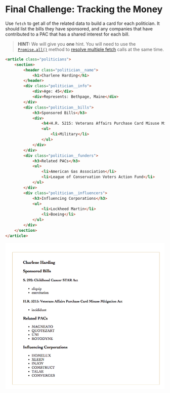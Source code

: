 # Final Challenge: Tracking the Money

Use `fetch` to get all of the related data to build a card for each politician. It should list the bills they have sponsored, and any companies that have contributed to a PAC that has a shared interest for each bill.

> **HINT:** We will give you **one** hint. You will need to use the [`Promise.all()`](https://attacomsian.com/blog/promise-all-javascript) method to [resolve multiple fetch](https://appdividend.com/2019/01/03/javascript-promise-all-example-promise-all-tutorial/) calls at the same time.

```html
<article class="politicians">
    <section>
        <header class="politician__name">
            <h1>Charlene Harding</h1>
        </header>
        <div class="politician__info">
            <div>Age: 45</div>
            <div>Represents: Bethpage, Maine</div>
        </div>
        <div class="politician__bills">
            <h3>Sponsored Bills</h3>
            <div>
                <h4>H.R. 5215: Veterans Affairs Purchase Card Misuse Mitigation Act</h4>
                <ul>
                    <li>Military</li>
                </ul>
            </div>
        </div>
        <div class="politician__funders">
            <h3>Related PACs</h3>
            <ul>
                <li>American Gas Association</li>
                <li>League of Conservation Voters Action Fund</li>
            </ul>
        </div>
        <div class="politician__influencers">
            <h3>Influencing Corporations</h3>
            <ul>
                <li>Lockheed Martin</li>
                <li>Boeing</li>
            </ul>
        </div>
    </section>
</article>
```

![animation of some rendered politicians](./images/honest-abe.gif)